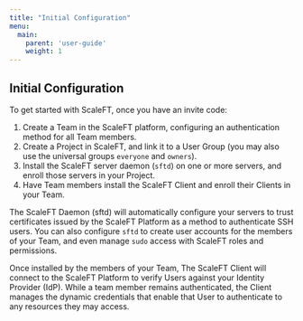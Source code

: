 ```yaml
---
title: "Initial Configuration"
menu:
  main:
    parent: 'user-guide'
    weight: 1
---
```


## Initial Configuration

To get started with ScaleFT, once you have an invite code:

1. Create a Team in the ScaleFT platform, configuring an authentication method for all Team members.
2. Create a Project in ScaleFT, and link it to a User Group (you may also use the universal groups `everyone` and `owners`).
3. Install the ScaleFT server daemon (`sftd`) on one or more servers, and enroll those servers in your Project.
4. Have Team members install the ScaleFT Client and enroll their Clients in your Team.

The ScaleFT Daemon (sftd) will automatically configure your servers to trust certificates issued by the ScaleFT Platform as a method to authenticate SSH users. You can also configure `sftd` to create user accounts for the members of your Team, and even manage `sudo` access with ScaleFT roles and permissions.

Once installed by the members of your Team, The ScaleFT Client will connect to the ScaleFT Platform to verify Users against your Identity Provider (IdP). While a team member remains authenticated, the Client manages the dynamic credentials that enable that User to authenticate to any resources they may access.
